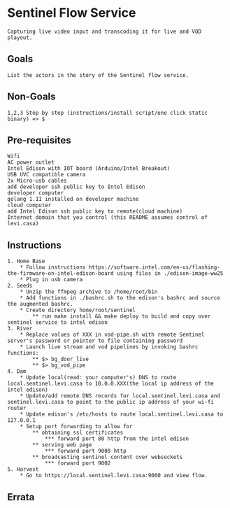 # Sentinel Flow Service
    Capturing live video input and transcoding it for live and VOD playout.

## Goals
    List the actors in the story of the Sentinel flow service.

## Non-Goals
    1,2,3 Step by step (instructions/install script/one click static binary) => $

## Pre-requisites
    Wifi
    AC power outlet
    Intel Edison with IOT board (Arduino/Intel Breakout)
    USB UVC compatible camera
    2x Micro-usb cables
    add developer ssh public key to Intel Edison
    developer computer
    golang 1.11 installed on developer machine
    cloud computer
    add Intel Edison ssh public key to remote(cloud machine)
    Internet domain that you control (this README assumes control of levi.casa)

## Instructions
    1. Home Base
        * Follow instructions https://software.intel.com/en-us/flashing-the-firmware-on-intel-edison-board using files in ./edison-image-ww25
        * Plug in usb camera
    2. Seeds
        * Unzip the ffmpeg archive to /home/root/bin
        * Add functions in ./bashrc.sh to the edison's bashrc and source the augmented bashrc.
        * Create directory home/root/sentinel
            ** run make install && make deploy to build and copy over sentinel service to intel edison
    3. River
        * Replace values of XXX in vod-pipe.sh with remote Sentinel server's password or pointer to file containing password
        * Launch live stream and vod pipelines by invoking bashrc functions:
            ** $> bg_door_live
            ** $> bg_vod_pipe
    4. Dam
        * Update local(read: your computer's) DNS to route local.sentinel.levi.casa to 10.0.0.XXX(the local ip address of the intel edison)
        * Update/add remote DNS records for local.sentinel.levi.casa and sentinel.levi.casa to point to the public ip address of your wi-fi router
        * Update edison's /etc/hosts to route local.sentinel.levi.casa to 127.0.0.1
        * Setup port forwarding to allow for
            ** obtaining ssl certificates
                *** forward port 80 http from the intel edison
            ** serving web page
                *** forward port 9000 http
            ** broadcasting sentinel content over websockets
                *** forward port 9002
    5. Harvest
        * Go to https://local.sentinel.levi.casa:9000 and view flow.

## Errata
